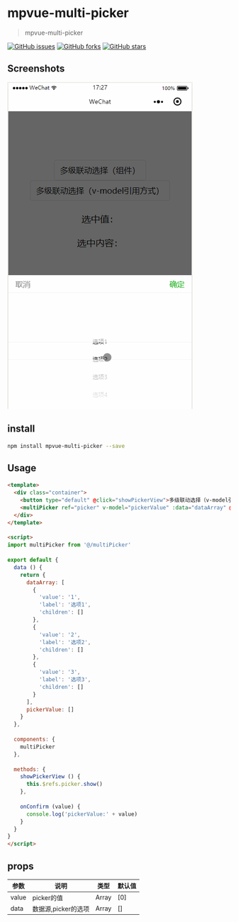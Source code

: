 # mpvue-multi-picker

> mpvue-multi-picker

[![GitHub issues](https://img.shields.io/github/issues/baolin1389/mpvue-multi-picker.svg)](https://github.com/baolin1389/mpvue-multi-picker/issues)
[![GitHub forks](https://img.shields.io/github/forks/baolin1389/mpvue-multi-picker.svg)](https://github.com/baolin1389/mpvue-multi-picker/network)
[![GitHub stars](https://img.shields.io/github/stars/baolin1389/mpvue-multi-picker.svg)](https://github.com/baolin1389/mpvue-multi-picker/stargazers)


## Screenshots

![](https://raw.githubusercontent.com/baolin1389/mpvue-multi-picker/master/pictures/picker.gif)

## install

```bash
npm install mpvue-multi-picker --save
```

## Usage

```html
<template>
  <div class="container">
    <button type="default" @click="showPickerView">多级联动选择（v-model引用方式）</button>
    <multiPicker ref="picker" v-model="pickerValue" :data="dataArray" @onConfirm="onConfirm"></multiPicker>
  </div>
</template>

<script>
import multiPicker from '@/multiPicker'

export default {
  data () {
    return {
      dataArray: [
        {
          'value': '1',
          'label': '选项1',
          'children': []
        },
        {
          'value': '2',
          'label': '选项2',
          'children': []
        },
        {
          'value': '3',
          'label': '选项3',
          'children': []
        }
      ],
      pickerValue: []
    }
  },

  components: {
    multiPicker
  },

  methods: {
    showPickerView () {
      this.$refs.picker.show()
    },

    onConfirm (value) {
      console.log('pickerValue:' + value)
    }
  }
}
</script>
```

## props

| 参数        | 说明                | 类型     | 默认值  |
| ---------  | --------------------| -------  | ------ |
| value      | picker的值          | Array    | [0]    |
| data       | 数据源,picker的选项  | Array    | []     |


